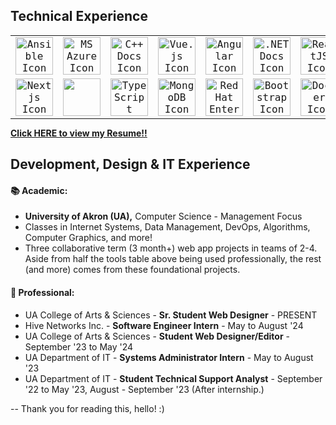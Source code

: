## Technical Experience

<div style="font-family: 'VT323', monospace; align-items: center; max-width: 700px; margin: 0 auto;">
  <table style="max-width: 700px; margin: 0 auto;">
    <tr>
      <td align="center" width="116"><a href="https://www.ansible.com/" title="Ansible" target="_blank"><img src="https://cdn.jsdelivr.net/gh/devicons/devicon/icons/ansible/ansible-original.svg" style="width: 60px; height: 60px;" alt="Ansible Icon"/></a></td>
      <td align="center" width="116"><a href="https://azure.microsoft.com/en-us/" title="MS Azure" target="_blank"><img src="https://cdn.jsdelivr.net/gh/devicons/devicon/icons/azure/azure-original.svg" style="width: 60px; height: 60px;" alt="MS Azure Icon"/></a></td>
      <td align="center" width="116"><a href="https://en.cppreference.com/w/" title="C++ Docs" target="_blank"><img src="https://cdn.jsdelivr.net/gh/devicons/devicon/icons/cplusplus/cplusplus-original.svg" style="width: 60px; height: 60px;" alt="C++ Docs Icon"/></a></td>
      <td align="center" width="116"><a href="https://vuejs.org/guide/essentials/application" title="Vue.js" target="_blank"><img src="https://cdn.jsdelivr.net/gh/devicons/devicon@latest/icons/vuejs/vuejs-original.svg" style="width: 60px; height: 60px;" alt="Vue.js Icon"/></a></td>
      <td align="center" width="116"><a href="https://angular.io/" title="Angular" target="_blank"><img src="https://cdn.jsdelivr.net/gh/devicons/devicon/icons/angularjs/angularjs-original.svg" style="width: 60px; height: 60px;" alt="Angular Icon"/></a></td>
      <td align="center" width="116"><a href="https://learn.microsoft.com/en-us/dotnet/core/introduction" title=".NET Docs" target="_blank"><img src="https://cdn.jsdelivr.net/gh/devicons/devicon/icons/dotnetcore/dotnetcore-original.svg" style="width: 60px; height: 60px;" alt=".NET Docs Icon"/></a></td>
      <td align="center" width="116"><a href="https://react.dev/" title="ReactJS" target="_blank"><img src="https://cdn.jsdelivr.net/gh/devicons/devicon/icons/react/react-original.svg" style="width: 60px; height: 60px;" alt="ReactJS Icon"/></a></td>
    </tr>
    <tr>
      <td align="center" width="116"><a href="https://nextjs.org/" title="Nextjs" target="_blank"><img src="https://cdn.jsdelivr.net/gh/devicons/devicon@latest/icons/nextjs/nextjs-original.svg" style="width: 60px; height: 60px;" alt="Nextjs Icon"/></a></td>
      <td align="center" width="116"><a href="https://azure.microsoft.com/en-us/products/azure-sql/database" title="Azure SQL" target="_blank"><img src="https://cdn.jsdelivr.net/gh/devicons/devicon@latest/icons/azuresqldatabase/azuresqldatabase-original.svg" style="width: 60px; height: 60px;" /></a></td>
      <td align="center" width="116"><a href="https://www.typescriptlang.org/" title="TypeScript" target="_blank"><img src="https://cdn.jsdelivr.net/gh/devicons/devicon/icons/typescript/typescript-original.svg" style="width: 60px; height: 60px;" alt="TypeScript Icon"/></a></td>
      <td align="center" width="116"><a href="https://www.mongodb.com/" title="MongoDB" target="_blank"><img src="https://cdn.jsdelivr.net/gh/devicons/devicon/icons/mongodb/mongodb-original.svg" style="width: 60px; height: 60px;" alt="MongoDB Icon"/></a></td>
      <td align="center" width="116"><a href="https://www.redhat.com/en/technologies/linux-platforms/enterprise-linux" title="Red Hat Enterprise Linux" target="_blank"><img src="https://cdn.jsdelivr.net/gh/devicons/devicon/icons/redhat/redhat-original.svg" style="width: 60px; height: 60px;" alt="Red Hat Enterprise Linux Icon"/></a></td>
      <td align="center" width="116"><a href="https://getbootstrap.com/docs/4.0/getting-started/introduction/" title="Bootstrap" target="_blank"><img src="https://cdn.jsdelivr.net/gh/devicons/devicon@latest/icons/bootstrap/bootstrap-original.svg" style="width: 60px; height: 60px;" alt="Bootstrap Icon"/></a></td>
      <td align="center" width="116"><a href="https://www.docker.com/" title="Docker" target="_blank"><img src="https://cdn.jsdelivr.net/gh/devicons/devicon/icons/docker/docker-original.svg" style="width: 60px; height: 60px;" alt="Docker Icon"/></a></td>
    </tr>
  </table>
</div>

**[Click HERE to view my Resume!!](https://docs.google.com/document/d/1W7yjXCffkpNiKfqEMZJ95alzHxGaM4_l/edit?usp=sharing&ouid=106151494902453146470&rtpof=true&sd=true)**


## Development, Design & IT Experience

#### 📚 Academic:

* __**University of Akron (UA),**__ Computer Science - Management Focus
* Classes in Internet Systems, Data Management, DevOps, Algorithms, Computer Graphics, and more!
* Three collaborative term (3 month+) web app projects in teams of 2-4. Aside from half the tools table above being used professionally, the rest (and more) comes from these foundational projects.


#### 💼 Professional:

* UA College of Arts & Sciences - **Sr. Student Web Designer** - PRESENT
* Hive Networks Inc. - **Software Engineer Intern** - May to August '24
* UA College of Arts & Sciences - **Student Web Designer/Editor** - September '23 to May '24
* UA Department of IT - **Systems Administrator Intern** - May to August '23
* UA Department of IT - **Student Technical Support Analyst** - September '22 to May '23, August - September '23 (After internship.)

-- Thank you for reading this, hello! :)


